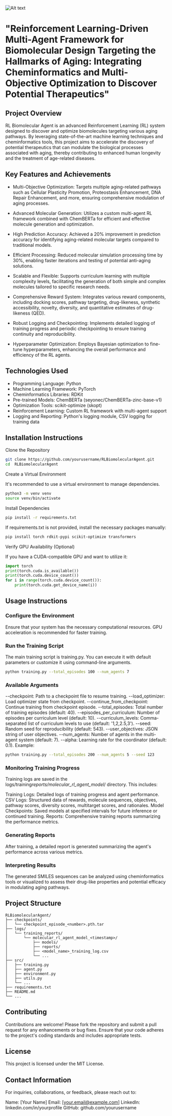 ![Alt text](https://github.com/wesley7137/RL_Multi_Agent_Biomolecular_Design/blob/main/assets/rl_agent_github.png)

# "Reinforcement Learning-Driven Multi-Agent Framework for Biomolecular Design Targeting the Hallmarks of Aging: Integrating Cheminformatics and Multi-Objective Optimization to Discover Potential Therapeutics"

## Project Overview

RL Biomolecular Agent is an advanced Reinforcement Learning (RL) system designed to discover and optimize biomolecules targeting various aging pathways. By leveraging state-of-the-art machine learning techniques and cheminformatics tools, this project aims to accelerate the discovery of potential therapeutics that can modulate the biological processes associated with aging, thereby contributing to enhanced human longevity and the treatment of age-related diseases.

## Key Features and Achievements

- Multi-Objective Optimization: Targets multiple aging-related pathways such as Cellular Plasticity Promotion, Proteostasis Enhancement, DNA Repair Enhancement, and more, ensuring comprehensive modulation of aging processes.

- Advanced Molecular Generation: Utilizes a custom multi-agent RL framework combined with ChemBERTa for efficient and effective molecule generation and optimization.

- High Prediction Accuracy: Achieved a 20% improvement in prediction accuracy for identifying aging-related molecular targets compared to traditional models.

- Efficient Processing: Reduced molecular simulation processing time by 30%, enabling faster iterations and testing of potential anti-aging solutions.

- Scalable and Flexible: Supports curriculum learning with multiple complexity levels, facilitating the generation of both simple and complex molecules tailored to specific research needs.

- Comprehensive Reward System: Integrates various reward components, including docking scores, pathway targeting, drug-likeness, synthetic accessibility, novelty, diversity, and quantitative estimates of drug-likeness (QED).

- Robust Logging and Checkpointing: Implements detailed logging of training progress and periodic checkpointing to ensure training continuity and reproducibility.

- Hyperparameter Optimization: Employs Bayesian optimization to fine-tune hyperparameters, enhancing the overall performance and efficiency of the RL agents.

## Technologies Used

- Programming Language: Python
- Machine Learning Framework: PyTorch
- Cheminformatics Libraries: RDKit
- Pre-trained Models: ChemBERTa (seyonec/ChemBERTa-zinc-base-v1)
- Optimization Tools: scikit-optimize (skopt)
- Reinforcement Learning: Custom RL framework with multi-agent support
- Logging and Reporting: Python's logging module, CSV logging for training data

## Installation Instructions

Clone the Repository

```bash
git clone https://github.com/yourusername/RLBiomolecularAgent.git
cd  RLBiomolecularAgent
```

Create a Virtual Environment

It's recommended to use a virtual environment to manage dependencies.

```bash
python3 -m venv venv
source venv/bin/activate
```

Install Dependencies

```bash
pip install -r requirements.txt
```

If requirements.txt is not provided, install the necessary packages manually:

```bash
pip install torch rdkit-pypi scikit-optimize transformers
```

Verify GPU Availability (Optional)

If you have a CUDA-compatible GPU and want to utilize it:

```python
import torch
print(torch.cuda.is_available())
print(torch.cuda.device_count())
for i in range(torch.cuda.device_count()):
    print(torch.cuda.get_device_name(i))
```

## Usage Instructions

### Configure the Environment

Ensure that your system has the necessary computational resources. GPU acceleration is recommended for faster training.

### Run the Training Script

The main training script is training.py. You can execute it with default parameters or customize it using command-line arguments.

```bash
python training.py --total_episodes 100 --num_agents 7
```

### Available Arguments

--checkpoint: Path to a checkpoint file to resume training.
--load_optimizer: Load optimizer state from checkpoint.
--continue_from_checkpoint: Continue training from checkpoint episode.
--total_episodes: Total number of training episodes (default: 40).
--episodes_per_curriculum: Number of episodes per curriculum level (default: 10).
--curriculum_levels: Comma-separated list of curriculum levels to use (default: '1,2,2.5,3').
--seed: Random seed for reproducibility (default: 543).
--user_objectives: JSON string of user objectives.
--num_agents: Number of agents in the multi-agent system (default: 7).
--alpha: Learning rate for the coordinator (default: 0.1).
Example:

```bash
python training.py --total_episodes 200 --num_agents 5 --seed 123
```

### Monitoring Training Progress

Training logs are saved in the logs/training*reports/molecular_rl_agent_model*<timestamp>/ directory. This includes:

Training Logs: Detailed logs of training progress and agent performance.
CSV Logs: Structured data of rewards, molecule sequences, objectives, pathway scores, diversity scores, multitarget scores, and rationales.
Model Checkpoints: Saved models at specified intervals for future inference or continued training.
Reports: Comprehensive training reports summarizing the performance metrics.

### Generating Reports

After training, a detailed report is generated summarizing the agent's performance across various metrics.

### Interpreting Results

The generated SMILES sequences can be analyzed using cheminformatics tools or visualized to assess their drug-like properties and potential efficacy in modulating aging pathways.

## Project Structure

```
RLBiomolecularAgent/
├── checkpoints/
│   └── checkpoint_episode_<number>.pth.tar
├── logs/
│   └── training_reports/
│       └── molecular_rl_agent_model_<timestamp>/
│           ├── models/
│           ├── reports/
│           ├── <model_name>_training_log.csv
│           └── ...
├── src/
│   ├── training.py
│   ├── agent.py
│   ├── environment.py
│   ├── utils.py
│   └── ...
├── requirements.txt
├── README.md
└── ...
```

## Contributing

Contributions are welcome! Please fork the repository and submit a pull request for any enhancements or bug fixes. Ensure that your code adheres to the project's coding standards and includes appropriate tests.

## License

This project is licensed under the MIT License.

## Contact Information

For inquiries, collaborations, or feedback, please reach out to:

Name: [Your Name]
Email: [your.email@example.com]
LinkedIn: linkedin.com/in/yourprofile
GitHub: github.com/yourusername

